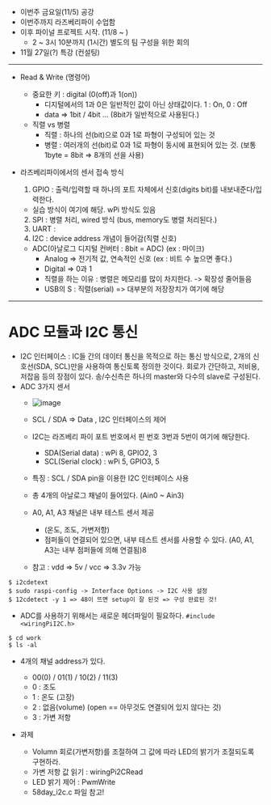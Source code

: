 - 이번주 금요일(11/5) 공강
- 이번주까지 라즈베리파이 수업함
- 이후 파이널 프로젝트 시작. (11/8 ~ )
  - 2 ~ 3시 10분까지 (1시간) 별도의 팀 구성을 위한 회의
- 11월 27일(?) 특강 (컨설팅)

------
- Read & Write (명령어)
  - 중요한 키 : digital (0(off)과 1(on))
    - 디지털에서의 1과 0은 일반적인 값이 아닌 상태값이다. 1 : On, 0 : Off
    - data => 1bit / 4bit ... (8bit가 일반적으로 사용된다.)
  - 직렬 vs 병렬
    - 직렬 : 하나의 선(bit)으로 0과 1로 파형이 구성되어 있는 것
    - 병렬 : 여러개의 선(bit)로 0과 1로 파형이 동시에 표현되어 있는 것. (보통 1byte = 8bit => 8개의 선을 사용)

- 라즈베리파이에서의 센서 접속 방식
  1. GPIO : 출력/입력할 때 하나의 포트 자체에서 신호(digits bit)를 내보내준다/입력한다.
    - 실습 방식이 여기에 해당. wPi 방식도 있음
  2. SPI : 병렬 처리, wired 방식 (bus, memory도 병렬 처리된다.)
  3. UART : 
  4. I2C : device address 개념이 들어감(직렬 신호)
    - ADC(아날로그 디지털 컨버터 : 8bit = ADC) (ex : 마이크)
      - Analog => 전기적 값, 연속적인 신호 (ex : 비트 수 높으면 좋다.)
      - Digital => 0과 1
      - 직렬을 하는 이유 : 병렬은 메모리를 많이 차지한다. -> 확장성 줄어들음
      - USB의 S : 직렬(serial) => 대부분의 저장장치가 여기에 해당

-------------
# ADC 모듈과 I2C 통신
- I2C 인터페이스 : IC들 간의 데이터 통신을 목적으로 하는 통신 방식으로, 2개의 신호선(SDA, SCL)만을 사용하여 통신토록 정의한 것이다. 회로가 간단하고, 저비용, 저잡음 등의 장점이 있다. 송/수신측은 하나의 master와 다수의 slave로 구성된다.
- ADC 3가지 센서
  - ![image](https://user-images.githubusercontent.com/49339278/139608520-600b9be5-1b1d-41d0-8dee-9af608caf331.png)
  - SCL / SDA => Data , I2C 인터페이스의 제어
  - I2C는 라즈베리 파이 포트 번호에서 핀 번호 3번과 5번이 여기에 해당한다.
    - SDA(Serial data) : wPi 8, GPIO2, 3
    - SCL(Serial clock) : wPi 5, GPIO3, 5

  - 특징 : SCL / SDA pin을 이용한 I2C 인터페이스 사용
  - 총 4개의 아날로그 채널이 들어있다. (Ain0 ~ Ain3)
  - A0, A1, A3 채널은 내부 테스트 센서 제공
    - (온도, 조도, 가변저항)
    - 점퍼들이 연결되어 있으면, 내부 테스트 센서를 사용할 수 있다. (A0, A1, A3는 내부 점퍼들에 의해 연결됨)8
  - 참고 : vdd => 5v / vcc => 3.3v 가능


```linux
$ i2cdetext
$ sudo raspi-config -> Interface Options -> I2C 사용 설정
$ 12cdetect -y 1 => 48이 뜨면 setup이 잘 된것 => 구성 완료된 것!
```

- ADC를 사용하기 위해서는 새로운 헤더파일이 필요하다. ```#include <wiringPiI2C.h>```
```linux
$ cd work
$ ls -al
```

- 4개의 채널 address가 있다.
  - 00(0) / 01(1) / 10(2) / 11(3)
  - 0 : 조도
  - 1 : 온도 (고장)
  - 2 : 없음(volume) (open == 아무것도 연결되어 있지 않다는 것)
  - 3 : 가변 저항


- 과제
  - Volumn 회로(가변저항)를 조절하여 그 값에 따라 LED의 밝기가 조절되도록 구현하라.
  - 가변 저항 값 읽기 : wiringPi2CRead
  - LED 밝기 제어 : PwmWrite
  - 58day_i2c.c 파일 참고!
